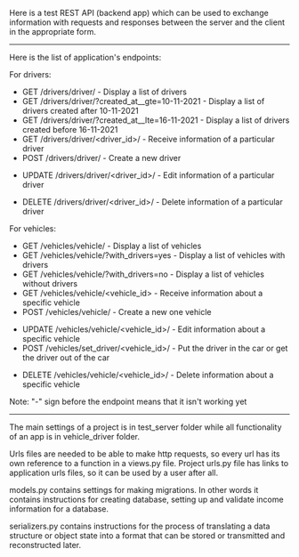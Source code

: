 Here is a test REST API (backend app) which can be used to exchange information
with requests and responses between the server and the client in the appropriate form.

_____________________________________________________________________________________________________________

Here is the list of application's endpoints:

For drivers:
* GET /drivers/driver/                             - Display a list of drivers
* GET /drivers/driver/?created_at__gte=10-11-2021  - Display a list of drivers created after 10-11-2021
* GET /drivers/driver/?created_at__lte=16-11-2021  - Display a list of drivers created before 16-11-2021
* GET /drivers/driver/<driver_id>/                 - Receive information of a particular driver
* POST /drivers/driver/                            - Create a new driver
- UPDATE /drivers/driver/<driver_id>/              - Edit information of a particular driver
* DELETE /drivers/driver/<driver_id>/              - Delete information of a particular driver

For vehicles:
* GET /vehicles/vehicle/                          - Display a list of vehicles
* GET /vehicles/vehicle/?with_drivers=yes         - Display a list of vehicles with drivers
* GET /vehicles/vehicle/?with_drivers=no          - Display a list of vehicles without drivers
* GET /vehicles/vehicle/<vehicle_id>              - Receive information about a specific vehicle
* POST /vehicles/vehicle/                         - Create a new one vehicle
- UPDATE /vehicles/vehicle/<vehicle_id>/          - Edit information about a specific vehicle
- POST /vehicles/set_driver/<vehicle_id>/         - Put the driver in the car or get the driver out of the car
* DELETE /vehicles/vehicle/<vehicle_id>/          - Delete information about a specific vehicle

Note: "-" sign before the endpoint means that it isn't working yet

_____________________________________________________________________________________________________________

The main settings of a project is in test_server folder while all functionality of an app
is in vehicle_driver folder.

Urls files are needed to be able to make http requests, so every url
has its own reference to a function in a views.py file. Project urls.py file has links to
application urls files, so it can be used by a user after all.

models.py contains settings for making migrations. In other words it contains instructions
for creating database, setting up and validate income information for a database.

serializers.py contains instructions for the process of translating a data structure
or object state into a format that can be stored or transmitted and reconstructed later.
